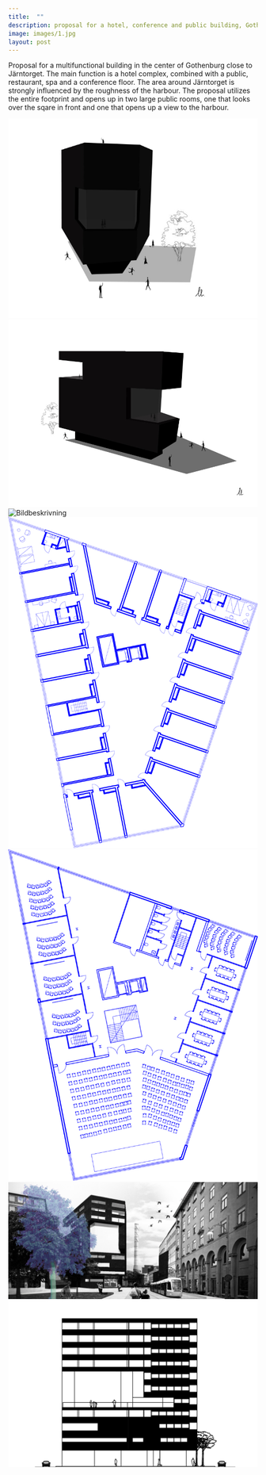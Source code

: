 ```yaml
---
title:  ""
description: proposal for a hotel, conference and public building, Gothenburg
image: images/1.jpg
layout: post
---
```

Proposal for a multifunctional building in the center of Gothenburg close to Järntorget. 
The main function is a hotel complex, combined with a public, restaurant, spa and a conference floor. 
The area around Järntorget is strongly influenced by the roughness of the harbour.
The proposal utilizes the entire footprint and opens up in two large public rooms, one that looks over the sqare in front and
one that opens up a view to the harbour. 

![Bildbeskrivning](/images/1.jpg)
![Bildbeskrivning](/images/2.jpg)
![Bildbeskrivning](/images/3.jpg)
![Bildbeskrivning](/images/4.jpg)
![Bildbeskrivning](/images/5.jpg)
![Bildbeskrivning](/images/6.jpg)
![Bildbeskrivning](/images/7.jpg)
